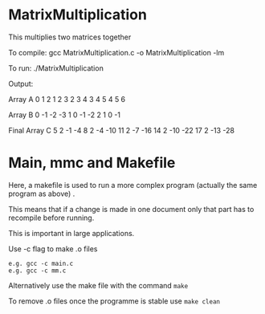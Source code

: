 # MatrixMultiplication

This multiplies two matrices together

To compile: gcc MatrixMultiplication.c -o MatrixMultiplication -lm

To run: ./MatrixMultiplication

Output:

Array A 
  0   1   2 
  1   2   3 
  2   3   4 
  3   4   5 
  4   5   6 

 Array B 
  0  -1  -2  -3 
  1   0  -1  -2 
  2   1   0  -1 

 Final Array C 
  5   2  -1  -4 
  8   2  -4 -10 
 11   2  -7 -16 
 14   2 -10 -22 
 17   2 -13 -28 

# Main, mmc and Makefile 

Here, a makefile is used to run a more complex program (actually the same program as above) .

This means that if a change is made in one document only that part has to recompile before running.

This is important in large applications. 

Use -c flag to make .o files 

	e.g. gcc -c main.c
	e.g. gcc -c mm.c

Alternatively use the make file with the command ``make``

To remove .o files once the programme is stable use ``make clean``



